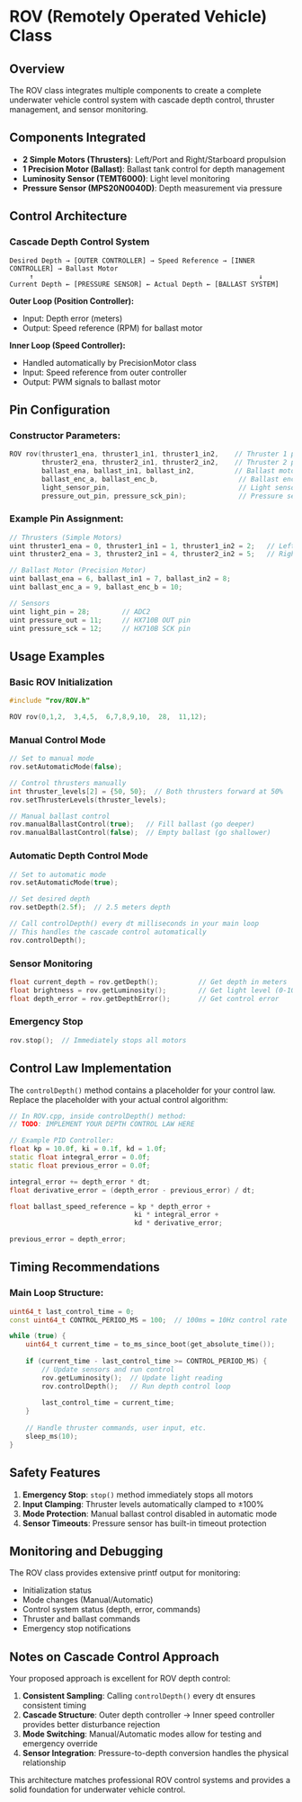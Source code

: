 # ROV (Remotely Operated Vehicle) Class

## Overview
The ROV class integrates multiple components to create a complete underwater vehicle control system with cascade depth control, thruster management, and sensor monitoring.

## Components Integrated
- **2 Simple Motors (Thrusters)**: Left/Port and Right/Starboard propulsion
- **1 Precision Motor (Ballast)**: Ballast tank control for depth management  
- **Luminosity Sensor (TEMT6000)**: Light level monitoring
- **Pressure Sensor (MPS20N0040D)**: Depth measurement via pressure

## Control Architecture

### Cascade Depth Control System
```
Desired Depth → [OUTER CONTROLLER] → Speed Reference → [INNER CONTROLLER] → Ballast Motor
     ↑                                                        ↓
Current Depth ← [PRESSURE SENSOR] ← Actual Depth ← [BALLAST SYSTEM]
```

**Outer Loop (Position Controller):**
- Input: Depth error (meters)
- Output: Speed reference (RPM) for ballast motor

**Inner Loop (Speed Controller):**
- Handled automatically by PrecisionMotor class
- Input: Speed reference from outer controller
- Output: PWM signals to ballast motor

## Pin Configuration

### Constructor Parameters:
```cpp
ROV rov(thruster1_ena, thruster1_in1, thruster1_in2,    // Thruster 1 pins
        thruster2_ena, thruster2_in1, thruster2_in2,    // Thruster 2 pins  
        ballast_ena, ballast_in1, ballast_in2,          // Ballast motor pins
        ballast_enc_a, ballast_enc_b,                    // Ballast encoder pins
        light_sensor_pin,                                // Light sensor (ADC pin)
        pressure_out_pin, pressure_sck_pin);             // Pressure sensor pins
```

### Example Pin Assignment:
```cpp
// Thrusters (Simple Motors)
uint thruster1_ena = 0, thruster1_in1 = 1, thruster1_in2 = 2;   // Left thruster
uint thruster2_ena = 3, thruster2_in1 = 4, thruster2_in2 = 5;   // Right thruster

// Ballast Motor (Precision Motor)  
uint ballast_ena = 6, ballast_in1 = 7, ballast_in2 = 8;
uint ballast_enc_a = 9, ballast_enc_b = 10;

// Sensors
uint light_pin = 28;        // ADC2
uint pressure_out = 11;     // HX710B OUT pin
uint pressure_sck = 12;     // HX710B SCK pin
```

## Usage Examples

### Basic ROV Initialization
```cpp
#include "rov/ROV.h"

ROV rov(0,1,2,  3,4,5,  6,7,8,9,10,  28,  11,12);
```

### Manual Control Mode
```cpp
// Set to manual mode
rov.setAutomaticMode(false);

// Control thrusters manually
int thruster_levels[2] = {50, 50};  // Both thrusters forward at 50%
rov.setThrusterLevels(thruster_levels);

// Manual ballast control
rov.manualBallastControl(true);   // Fill ballast (go deeper)
rov.manualBallastControl(false);  // Empty ballast (go shallower)
```

### Automatic Depth Control Mode
```cpp
// Set to automatic mode
rov.setAutomaticMode(true);

// Set desired depth
rov.setDepth(2.5f);  // 2.5 meters depth

// Call controlDepth() every dt milliseconds in your main loop
// This handles the cascade control automatically
rov.controlDepth();
```

### Sensor Monitoring
```cpp
float current_depth = rov.getDepth();          // Get depth in meters
float brightness = rov.getLuminosity();        // Get light level (0-100%)
float depth_error = rov.getDepthError();       // Get control error
```

### Emergency Stop
```cpp
rov.stop();  // Immediately stops all motors
```

## Control Law Implementation

The `controlDepth()` method contains a placeholder for your control law. Replace the placeholder with your actual control algorithm:

```cpp
// In ROV.cpp, inside controlDepth() method:
// TODO: IMPLEMENT YOUR DEPTH CONTROL LAW HERE

// Example PID Controller:
float kp = 10.0f, ki = 0.1f, kd = 1.0f;
static float integral_error = 0.0f;
static float previous_error = 0.0f;

integral_error += depth_error * dt;
float derivative_error = (depth_error - previous_error) / dt;

float ballast_speed_reference = kp * depth_error + 
                               ki * integral_error + 
                               kd * derivative_error;

previous_error = depth_error;
```

## Timing Recommendations

### Main Loop Structure:
```cpp
uint64_t last_control_time = 0;
const uint64_t CONTROL_PERIOD_MS = 100;  // 100ms = 10Hz control rate

while (true) {
    uint64_t current_time = to_ms_since_boot(get_absolute_time());
    
    if (current_time - last_control_time >= CONTROL_PERIOD_MS) {
        // Update sensors and run control
        rov.getLuminosity();  // Update light reading
        rov.controlDepth();   // Run depth control loop
        
        last_control_time = current_time;
    }
    
    // Handle thruster commands, user input, etc.
    sleep_ms(10);
}
```

## Safety Features

1. **Emergency Stop**: `stop()` method immediately stops all motors
2. **Input Clamping**: Thruster levels automatically clamped to ±100%
3. **Mode Protection**: Manual ballast control disabled in automatic mode
4. **Sensor Timeouts**: Pressure sensor has built-in timeout protection

## Monitoring and Debugging

The ROV class provides extensive printf output for monitoring:
- Initialization status
- Mode changes (Manual/Automatic)
- Control system status (depth, error, commands)
- Thruster and ballast commands
- Emergency stop notifications

## Notes on Cascade Control Approach

Your proposed approach is excellent for ROV depth control:

1. **Consistent Sampling**: Calling `controlDepth()` every dt ensures consistent timing
2. **Cascade Structure**: Outer depth controller → Inner speed controller provides better disturbance rejection
3. **Mode Switching**: Manual/Automatic modes allow for testing and emergency override
4. **Sensor Integration**: Pressure-to-depth conversion handles the physical relationship

This architecture matches professional ROV control systems and provides a solid foundation for underwater vehicle control.
